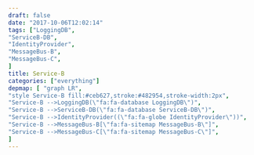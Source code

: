 ```yaml
---
draft: false
date: "2017-10-06T12:02:14"
tags: ["LoggingDB",
"ServiceB-DB",
"IdentityProvider",
"MessageBus-B",
"MessageBus-C",
]
title: Service-B
categories: ["everything"]
depmap: [ "graph LR",
"style Service-B fill:#ceb627,stroke:#482954,stroke-width:2px",
"Service-B -->LoggingDB(\"fa:fa-database LoggingDB\")",
"Service-B -->ServiceB-DB(\"fa:fa-database ServiceB-DB\")",
"Service-B -->IdentityProvider((\"fa:fa-globe IdentityProvider\"))",
"Service-B -->MessageBus-B[\"fa:fa-sitemap MessageBus-B\"]",
"Service-B -->MessageBus-C[\"fa:fa-sitemap MessageBus-C\"]",
]
---
```

